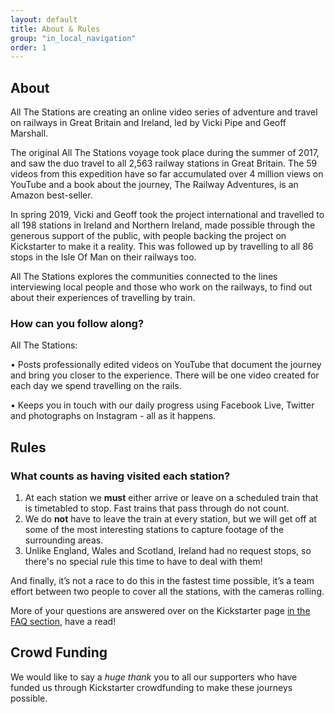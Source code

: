 ```yaml
---
layout: default
title: About & Rules
group: "in_local_navigation"
order: 1
---
```


<a name="project"></a>


## About

All The Stations are creating an online video series of adventure and travel on railways in Great Britain and Ireland, led by Vicki Pipe and Geoff Marshall.

The original All The Stations voyage took place during the summer of 2017, and saw the duo travel to all 2,563 railway stations in Great Britain. The 59 videos from this expedition have so far accumulated over 4 million views on YouTube and a book about the journey, The Railway Adventures, is an Amazon best-seller.

In spring 2019, Vicki and Geoff took the project international and travelled to all 198 stations in Ireland and Northern Ireland, made possible through the generous support of the public, with people backing the project on Kickstarter to make it a reality. This was followed up by travelling to all 86 stops in the Isle Of Man on their railways too.

All The Stations explores the communities connected to the lines interviewing local people and those who work on the railways, to find out about their experiences of travelling by train.  


<a name="rules"></a>

### How can you follow along?

All The Stations:

•	Posts professionally edited videos on YouTube that document the journey and bring you closer to the experience. There will be one video created for each day we spend travelling on the rails.

•	Keeps you in touch with our daily progress using Facebook Live, Twitter and photographs on Instagram - all as it happens.


## Rules 

### What counts as having visited each station?

1. At each station we <strong>must</strong> either arrive or leave on a scheduled train that is timetabled to stop. Fast trains that pass through do not count. 
2. We do <strong>not</strong> have to leave the train at every station, but we will get off at some of the most interesting stations to capture footage of the surrounding areas. 
3. Unlike England, Wales and Scotland, Ireland had no request stops, so there's no special rule this time to have to deal with them!

And finally, it’s not a race to do this in the fastest time possible, it’s a team effort between two people to cover all the stations, with the cameras rolling.

More of your questions are answered over on the Kickstarter page <a href="https://www.kickstarter.com/projects/562621903/all-the-stations/faqs" target="new">in the FAQ section</a>, have a read!


## Crowd Funding

We would like to say a <em>huge thank</em> you to all our supporters who have funded us through Kickstarter crowdfunding to make these journeys possible.
